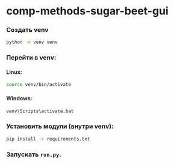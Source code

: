 # comp-methods-sugar-beet-gui
### Создать venv
```sh
python -m venv venv
```
### Перейти в venv:
#### Linux:
```sh
source venv/bin/activate
```
#### Windows:
```sh
venv\Scripts\activate.bat
```
### Установить модули (внутри venv):
```sh
pip install -r requirements.txt
```
### Запускать `run.py`.
